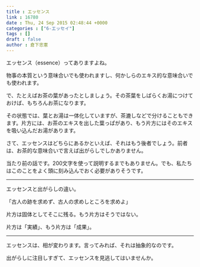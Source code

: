 ```yaml
---
title : エッセンス
link : 16780
date : Thu, 24 Sep 2015 02:48:44 +0000
categories : ["6-エッセイ"]
tags : []
draft : false
author : 倉下忠憲
---
```


エッセンス（essence）ってありますよね。

物事の本質という意味合いでも使われますし、何かしらのエキス的な意味合いでも使われます。

で、たとえばお茶の葉があったとしましょう。その茶葉をしばらくお湯につけておけば、もちろんお茶になります。

その状態では、葉とお湯は一体化していますが、茶漉しなどで分けることもできます。片方には、お茶のエキスを出した葉っぱがあり、もう片方にはそのエキスを吸い込んだお湯があります。

さて、エッセンスはどちらにあるかといえば、それはもう後者でしょう。前者は、お茶的な意味合いで言えば出がらしでしかありません。

当たり前の話です。200文字を使って説明するまでもありません。でも、私たちはこのことをよく頭に刻み込んでおく必要がありそうです。

<hr />

エッセンスと出がらしの違い。

「古人の跡を求めず、古人の求めしところを求めよ」

片方は固体としてそこに残る。もう片方はそうではない。

片方は「実績」、もう片方は「成果」。

<hr />

エッセンスは、相が変わります。言ってみれば、それは抽象的なのです。

出がらしに注目しすぎて、エッセンスを見逃してはいませんか。